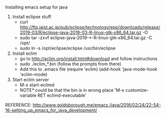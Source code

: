 Installing emacs setup for java
1. Install eclipse stuff
   - curl http://ftp.jaist.ac.jp/pub/eclipse/technology/epp/downloads/release/2019-03/R/eclipse-java-2019-03-R-linux-gtk-x86_64.tar.gz -O
   - sudo tar -zxvf eclipse-java-2019-*-R-linux-gtk-x86_64.tar.gz -C /opt/
   - sudo ln -s /opt/eclipse/eclipse /usr/bin/eclipse
2. Install eclim
   - go to http://eclim.org/install.html#download and follow instructions
   - sudo ./eclim_*.bin (follow the prompts from there)
   - Add this to .emacs file
     (require 'eclim)
     (add-hook 'java-mode-hook 'eclim-mode)
3. Start eclim server
   - M-x start-eclimd
   - NOTE* could be that the bin is in wrong place 'M-x customize-variable RET eclimd-executable' 

REFERENCE: http://www.goldsborough.me/emacs,/java/2016/02/24/22-54-16-setting_up_emacs_for_java_development/

